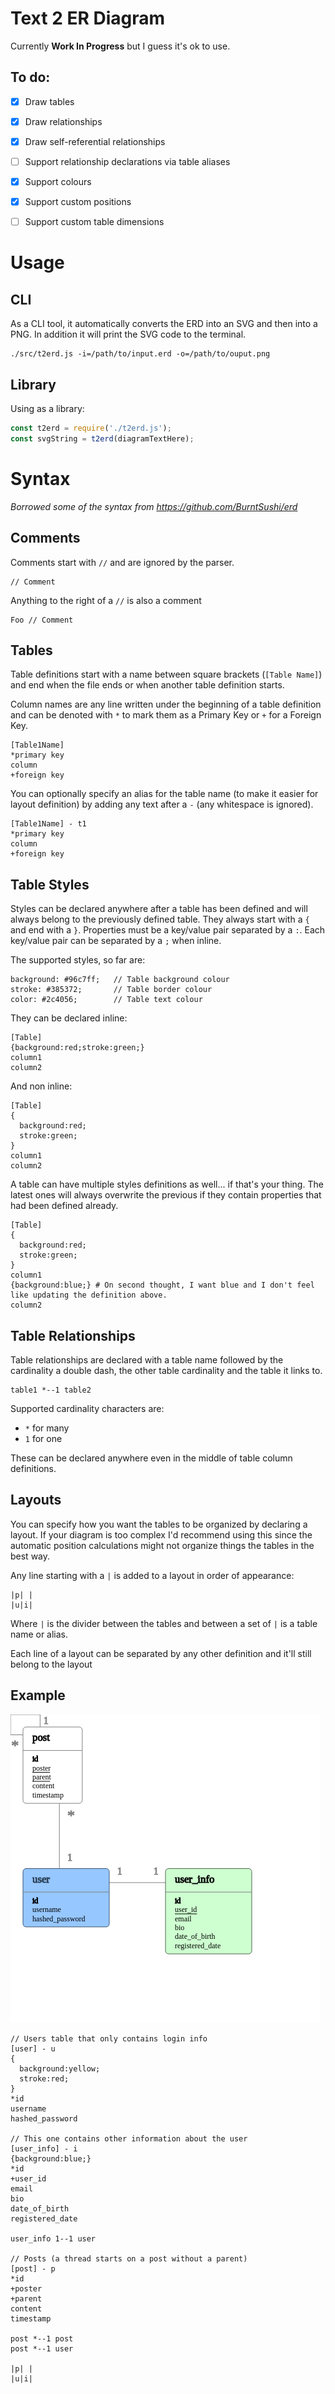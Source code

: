 # Text 2 ER Diagram
Currently **Work In Progress** but I guess it's ok to use.

## To do:
  - [x] Draw tables
  - [x] Draw relationships
  - [x] Draw self-referential relationships
  - [ ] Support relationship declarations via table aliases
  - [x] Support colours
  - [x] Support custom positions
  - [ ] Support custom table dimensions


# Usage

## CLI
As a CLI tool, it automatically converts the ERD into an SVG and then into a PNG. In addition it will print the SVG code to the terminal.
```
./src/t2erd.js -i=/path/to/input.erd -o=/path/to/ouput.png
```

## Library
Using as a library:
```javascript
const t2erd = require('./t2erd.js');
const svgString = t2erd(diagramTextHere);
```

# Syntax
*Borrowed some of the syntax from https://github.com/BurntSushi/erd*
## Comments
Comments start with `//` and are ignored by the parser.
```
// Comment
```
Anything to the right of a `//` is also a comment
```
Foo // Comment
```

## Tables
Table definitions start with a name between square brackets (`[Table Name]`) and end when the file ends or when another table definition starts.

Column names are any line written under the beginning of a table definition and can be denoted with `*` to mark them as a Primary Key or `+` for a Foreign Key.
```
[Table1Name]
*primary key
column
+foreign key
```

You can optionally specify an alias for the table name (to make it easier for layout definition) by adding any text after a `-` (any whitespace is ignored).
```
[Table1Name] - t1
*primary key
column
+foreign key
```

## Table Styles
Styles can be declared anywhere after a table has been defined and will always belong to the previously defined table.
They always start with a `{` and end with a `}`. Properties must be a key/value pair separated by a `:`. Each key/value pair can be separated by a `;` when inline.

The supported styles, so far are:
```
background: #96c7ff;   // Table background colour
stroke: #385372;       // Table border colour
color: #2c4056;        // Table text colour
```


They can be declared inline:
```
[Table]
{background:red;stroke:green;}
column1
column2
```

And non inline:
```
[Table]
{
  background:red;
  stroke:green;
}
column1
column2
```

A table can have multiple styles definitions as well... if that's your thing. The latest ones will always overwrite the previous if they contain properties that had been defined already.
```
[Table]
{
  background:red;
  stroke:green;
}
column1
{background:blue;} # On second thought, I want blue and I don't feel like updating the definition above.
column2
```

## Table Relationships

Table relationships are declared with a table name followed by the cardinality a double dash, the other table cardinality and the table it links to.
```
table1 *--1 table2
```
Supported cardinality characters are:
* `*` for many
* `1` for one

These can be declared anywhere even in the middle of table column definitions.

## Layouts
You can specify how you want the tables to be organized by declaring a layout.
If your diagram is too complex I'd recommend using this since the automatic position calculations might not organize things the tables in the best way.

Any line starting with a `|` is added to a layout in order of appearance:
```
|p| |
|u|i|
```
Where `|` is the divider between the tables and between a set of `|` is a table name or alias.

Each line of a layout can be separated by any other definition and it'll still belong to the layout

## Example

![Outputted ER Diagram](https://github.com/dosaki/t2erd/blob/master/diagram.png)

```
// Users table that only contains login info
[user] - u
{
  background:yellow;
  stroke:red;
}
*id
username
hashed_password

// This one contains other information about the user
[user_info] - i
{background:blue;}
*id
+user_id
email
bio
date_of_birth
registered_date

user_info 1--1 user

// Posts (a thread starts on a post without a parent)
[post] - p
*id
+poster
+parent
content
timestamp

post *--1 post
post *--1 user

|p| |
|u|i|
```
